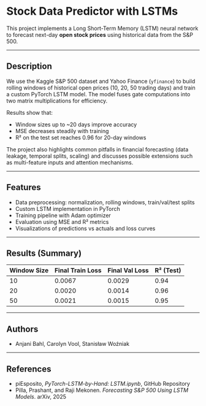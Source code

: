 # Stock Data Predictor with LSTMs

This project implements a Long Short-Term Memory (LSTM) neural network to forecast next-day **open stock prices** using historical data from the S&P 500.

---

## Description
We use the Kaggle S&P 500 dataset and Yahoo Finance (`yfinance`) to build rolling windows of historical open prices (10, 20, 50 trading days) and train a custom PyTorch LSTM model. The model fuses gate computations into two matrix multiplications for efficiency.  

Results show that:  
- Window sizes up to ~20 days improve accuracy  
- MSE decreases steadily with training  
- R² on the test set reaches 0.96 for 20-day windows  

The project also highlights common pitfalls in financial forecasting (data leakage, temporal splits, scaling) and discusses possible extensions such as multi-feature inputs and attention mechanisms.

---

## Features
- Data preprocessing: normalization, rolling windows, train/val/test splits  
- Custom LSTM implementation in PyTorch  
- Training pipeline with Adam optimizer  
- Evaluation using MSE and R² metrics  
- Visualizations of predictions vs actuals and loss curves  

---

## Results (Summary)

| Window Size | Final Train Loss | Final Val Loss | R² (Test) |
|-------------|------------------|----------------|-----------|
| 10          | 0.0067           | 0.0029         | 0.94      |
| 20          | 0.0020           | 0.0014         | 0.96      |
| 50          | 0.0021           | 0.0015         | 0.95      |

---

## Authors
- Anjani Bahl, Carolyn Vool, Stanisław Woźniak

---

## References
- piEsposito, *PyTorch-LSTM-by-Hand: LSTM.ipynb*, GitHub Repository  
- Pilla, Prashant, and Raji Mekonen. *Forecasting S&P 500 Using LSTM Models*. arXiv, 2025  
